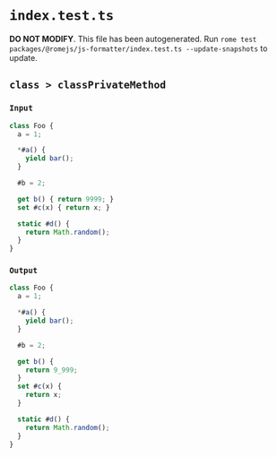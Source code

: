 # `index.test.ts`

**DO NOT MODIFY**. This file has been autogenerated. Run `rome test packages/@romejs/js-formatter/index.test.ts --update-snapshots` to update.

## `class > classPrivateMethod`

### `Input`

```javascript
class Foo {
  a = 1;

  *#a() {
    yield bar();
  }

  #b = 2;

  get b() { return 9999; }
  set #c(x) { return x; }

  static #d() {
    return Math.random();
  }
}
```

### `Output`

```javascript
class Foo {
  a = 1;

  *#a() {
    yield bar();
  }

  #b = 2;

  get b() {
    return 9_999;
  }
  set #c(x) {
    return x;
  }

  static #d() {
    return Math.random();
  }
}

```
